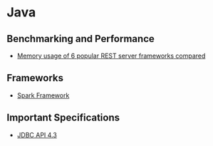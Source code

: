# Java

## Benchmarking and Performance

* [Memory usage of 6 popular REST server frameworks compared](https://craftsmen.nl/memory-usage-6-popular-rest-server-frameworks-compared/)

## Frameworks

* [Spark Framework](http://sparkjava.com/download)

## Important Specifications

* [JDBC API 4.3](http://download.oracle.com/otndocs/jcp/jdbc-4_3-mrel3-spec/index.html)
